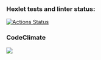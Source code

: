 ### Hexlet tests and linter status:
[![Actions Status](https://github.com/Alex-Volo/js-starter-project-44/actions/workflows/hexlet-check.yml/badge.svg)](https://github.com/Alex-Volo/js-starter-project-44/actions)

### CodeClimate
<a href="https://codeclimate.com/github/Alex-Volo/js-starter-project-44/maintainability"><img src="https://api.codeclimate.com/v1/badges/83a7bc32aa62b656a028/maintainability" /></a>